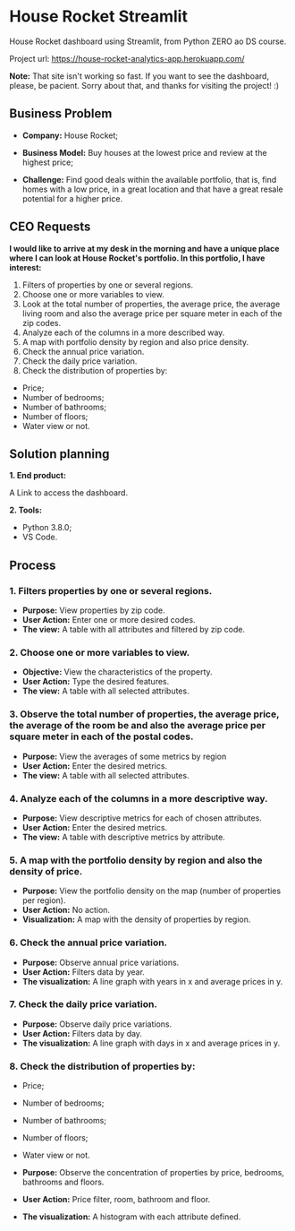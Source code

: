 # House Rocket Streamlit
House Rocket dashboard using Streamlit, from Python ZERO ao DS course.

Project url: https://house-rocket-analytics-app.herokuapp.com/

**Note:** That site isn't working so fast. If you want to see the dashboard, please, be pacient. Sorry about that, and thanks for visiting the project! :)

## Business Problem
- **Company:** House Rocket;

- **Business Model:** Buy houses at the lowest price and review at the highest price;

- **Challenge:** Find good deals within the available portfolio, that is, find homes with a low price, in a great location and that have a great resale potential for a higher price.

## CEO Requests
**I would like to arrive at my desk in the morning and have a unique place where I can look at House Rocket's portfolio. In this portfolio, I have interest:**

1. Filters of properties by one or several regions.
2. Choose one or more variables to view.
3. Look at the total number of properties, the average price, the average living room and also the average price per square meter in each of the zip codes.
4. Analyze each of the columns in a more described way.
5. A map with portfolio density by region and also price density.
6. Check the annual price variation.
7. Check the daily price variation.
8. Check the distribution of properties by:
- Price;
- Number of bedrooms;
- Number of bathrooms;
- Number of floors;
- Water view or not.

## Solution planning
**1. End product:**

A Link to access the dashboard.

**2. Tools:**
- Python 3.8.0;
- VS Code.

## Process
### 1. Filters properties by one or several regions.
- **Purpose:** View properties by zip code.
- **User Action:** Enter one or more desired codes.
- **The view:** A table with all attributes and filtered by zip code.

### 2. Choose one or more variables to view.
- **Objective:** View the characteristics of the property.
- **User Action:** Type the desired features.
- **The view:** A table with all selected attributes.

### 3. Observe the total number of properties, the average price, the average of the room be and also the average price per square meter in each of the postal codes.
- **Purpose:** View the averages of some metrics by region
- **User Action:** Enter the desired metrics.
- **The view:** A table with all selected attributes.

### 4. Analyze each of the columns in a more descriptive way.
- **Purpose:** View descriptive metrics for each of chosen attributes.
- **User Action:** Enter the desired metrics.
- **The view:** A table with descriptive metrics by attribute.

### 5. A map with the portfolio density by region and also the density of price.
- **Purpose:** View the portfolio density on the map (number of properties per region).
- **User Action:** No action.
- **Visualization:** A map with the density of properties by region.

### 6. Check the annual price variation.
- **Purpose:** Observe annual price variations.
- **User Action:** Filters data by year.
- **The visualization:** A line graph with years in x and average prices in y.

### 7. Check the daily price variation.
- **Purpose:** Observe daily price variations.
- **User Action:** Filters data by day.
- **The visualization:** A line graph with days in x and average prices in y.

### 8. Check the distribution of properties by:
- Price;
- Number of bedrooms;
- Number of bathrooms;
- Number of floors;
- Water view or not.

- **Purpose:** Observe the concentration of properties by price, bedrooms, bathrooms and floors.
- **User Action:** Price filter, room, bathroom and floor.
- **The visualization:** A histogram with each attribute defined.
